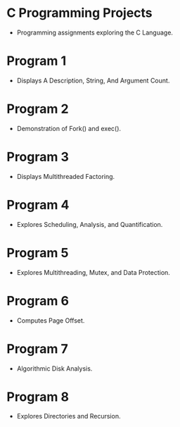 # C Programming Projects
* Programming assignments exploring the C Language.
# Program 1
* Displays A Description, String, And Argument Count.
# Program 2
* Demonstration of Fork() and exec().
# Program 3
* Displays Multithreaded Factoring.
# Program 4
* Explores Scheduling, Analysis, and Quantification.
# Program 5
* Explores Multithreading, Mutex, and Data Protection.
# Program 6
* Computes Page Offset.
# Program 7
* Algorithmic Disk Analysis.
# Program 8
* Explores Directories and Recursion.
